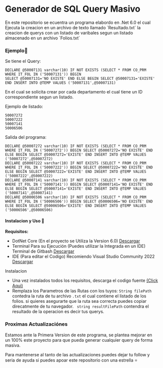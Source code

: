 <h1>Generador de SQL Query Masivo</h1>
En este repositorio se ecuentra un programa elabordo en .Net 6.0 el cual Ejecuta la creacion en un archivo de texto llamado `Resultado.txt` la creacion de querys con un listado de varibales segun un listado almacenado en un archivo `Folios.txt`

<h3>Ejemplo📝</h3>

Se tiene el Query:

    DECLARE @50007131 varchar(10) IF NOT EXISTS (SELECT * FROM CO_PRM WHERE IT_FOL IN ('50007131')) BEGIN                 
	SELECT @50007131='NO EXISTE' END ELSE BEGIN SELECT @50007131='EXISTE' END INSERT INTO @TEMP VALUES ('50007131',@50007131)
En el cual se solicita crear por cada departamento el cual tiene un ID correspondiente segun un listado.

Ejemplo de listado:


    50007272
    50007222
    50007141
    50006506

Salida del programa:


    DECLARE @50007272 varchar(10) IF NOT EXISTS (SELECT * FROM CO_PRM WHERE IT_FOL IN ('50007272')) BEGIN SELECT @50007272='NO EXISTE' END ELSE BEGIN SELECT @50007272='EXISTE' END INSERT INTO @TEMP VALUES ('50007272',@50007272)
    DECLARE @50007222 varchar(10) IF NOT EXISTS (SELECT * FROM CO_PRM WHERE IT_FOL IN ('50007222')) BEGIN SELECT @50007222='NO EXISTE' END ELSE BEGIN SELECT @50007222='EXISTE' END INSERT INTO @TEMP VALUES ('50007222',@50007222)
    DECLARE @50007141 varchar(10) IF NOT EXISTS (SELECT * FROM CO_PRM WHERE IT_FOL IN ('50007141')) BEGIN SELECT @50007141='NO EXISTE' END ELSE BEGIN SELECT @50007141='EXISTE' END INSERT INTO @TEMP VALUES ('50007141',@50007141)
    DECLARE @50006506 varchar(10) IF NOT EXISTS (SELECT * FROM CO_PRM WHERE IT_FOL IN ('50006506')) BEGIN SELECT @50006506='NO EXISTE' END ELSE BEGIN SELECT @50006506='EXISTE' END INSERT INTO @TEMP VALUES ('50006506',@50006506)
    

<h4>Instalacion y Uso 🧰</h4>

**Requisitos:**
- DotNet Core (En el proyecto se Utiliza la Version 6.0) [Descargar](https://dotnet.microsoft.com/es-es/download "Descargar")
- Terminal Para su Ejecución (Puedes utilizar la Integrada en un IDE) Terminal de Gitbash [Descargar](https://git-scm.com/downloadshttp:// "Descargar")
- IDE (Para editar el Codigo) Recomiendo Visual Studio Community 2022 [Descargar](https://visualstudio.microsoft.comhttp:// "Descargar")

Instalacion
- Una vez instalados todos los requisitos, descarga el codigo fuente [(Click Aqui)](https://github.com/gabriellrios03/CreateQuery/tree/main/GeneraQuerys "(Click Aqui)")
- Remplaza los Parametros de las Rutas con los tuyos:
`String filePath` contedra la ruta de tu archivo `.txt` el cual contiene el listado de los folios. si quieres asegurarte que la ruta sea correcta puedes copiar direcatmente de tu navegador.
` string resultFilePath` contendra el resultado de la operacion es decir tus querys.

<h3>Proximas Actualizaciónes</h3>
Estamos ante la Primera Version de este programa, se plantea mejorar en un 100% este proyecto para que pueda generar cualquier query de forma masiva.

Para mantenerse al tanto de las actualizaciones puedes dejar tu follow y seria de ayuda si puedes apoar este repositorio con una estrella ⭐️

